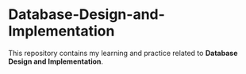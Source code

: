 # Database-Design-and-Implementation
This repository contains my learning and practice related to **Database Design and Implementation**.
